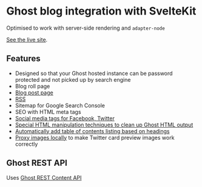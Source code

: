 # Ghost blog integration with SvelteKit

Optimised to work with server-side rendering and `adapter-node`

[See the live site](https://tradingstrategy.ai/blog).

## Features

- Designed so that your Ghost hosted instance can be password protected and not picked up by search engine
- Blog roll page
- [Blog post page](./[slug]/+page.svelte)
- [RSS](./rss.xml/+server.ts)
- Sitemap for Google Search Console
- SEO with HTML meta tags
- [Social media tags for Facebook, Twitter](./SocialMetaTags.svelte)
- [Special HTML manipulation techniques to clean up Ghost HTML output](./[slug]/BlogPostContent.svelte)
- [Automatically add table of contents listing based on headings](./[slug]/BlogPostContent.svelte)
- [Proxy images locally](./image/server.ts) to make Twitter card preview images work correctly

## Ghost REST API

Uses [Ghost REST Content API](https://ghost.org/docs/content-api/)
